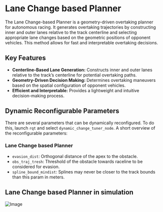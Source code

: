 # Lane Change based Planner
The Lane Change-based Planner is a geometry-driven overtaking planner for autonomous racing. It generates overtaking trajectories by constructing inner and outer lanes relative to the track centerline and selecting appropriate lane changes based on the geometric positions of opponent vehicles. This method allows for fast and interpretable overtaking decisions.

## Key Features
- **Centerline-Based Lane Generation:** Constructs inner and outer lanes relative to the track’s centerline for potential overtaking paths.
- **Geometry-Driven Decision Making:** Determines overtaking maneuvers based on the spatial configuration of opponent vehicles.
- **Efficient and Interpretable:** Provides a lightweight and intuitive decision-making process.

## Dynamic Reconfigurable Parameters
There are several parameters that can be dynamically reconfigured. To do this, launch `rqt` and select `dynamic_change_tuner_node`.
A short overview of the reconfigurable parameters:

### Lane Change based Planner
-  `evasion_dist`: Orthogonal distance of the apex to the obstacle.
-  `obs_traj_tresh`: Threshold of the obstacle towards raceline to be considered for evasion.
-  `spline_bound_mindist`: Splines may never be closer to the track bounds than this param in meters.

## Lane Change based Planner in simulation
![Image](https://github.com/user-attachments/assets/f6ac24be-ad7e-44e5-8938-95279ffbcb01)